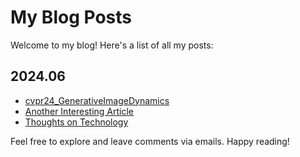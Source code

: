 # My Blog Posts

Welcome to my blog! Here's a list of all my posts:

## 2024.06

- [cvpr24_GenerativeImageDynamics](link-to-post)
- [Another Interesting Article](link-to-post)
- [Thoughts on Technology](link-to-post)


Feel free to explore and leave comments via emails. Happy reading!